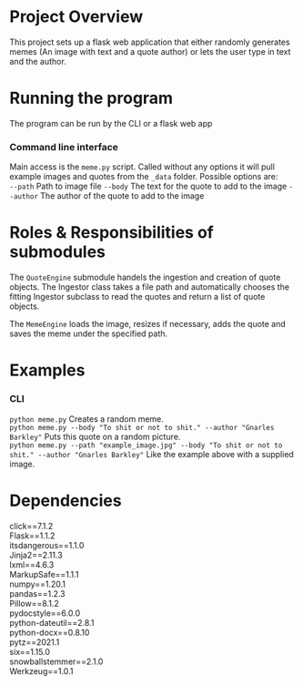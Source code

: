 # Project Overview
This project sets up a flask web application that either randomly
generates memes (An image with text and a quote author) or lets the user 
type in text and the author.
# Running the program
The program can be run by the CLI or a flask web app
### Command line interface
Main access is the `meme.py` script.
Called without any options it will pull example images and quotes from the `_data` folder.
Possible options are:  
`--path` Path to image file
`--body` The text for the quote to add to the image
`--author` The author of the quote to add to the image
# Roles & Responsibilities of submodules
The `QuoteEngine` submodule handels the ingestion and creation of quote objects.
The Ingestor class takes a file path and automatically chooses the fitting Ingestor
subclass to read the quotes and return a list of quote objects.

The `MemeEngine` loads the image, resizes if necessary, adds the quote and
saves the meme under the specified path.

# Examples
### CLI
`python meme.py` Creates a random meme.  
`python meme.py --body "To shit or not to shit." --author "Gnarles Barkley"`
Puts this quote on a random picture.  
`python meme.py --path "example_image.jpg" --body "To shit or not to shit." --author "Gnarles Barkley"`
Like the example above with a supplied image.
# Dependencies
click==7.1.2  
Flask==1.1.2  
itsdangerous==1.1.0  
Jinja2==2.11.3  
lxml==4.6.3  
MarkupSafe==1.1.1  
numpy==1.20.1  
pandas==1.2.3  
Pillow==8.1.2  
pydocstyle==6.0.0  
python-dateutil==2.8.1  
python-docx==0.8.10  
pytz==2021.1  
six==1.15.0  
snowballstemmer==2.1.0  
Werkzeug==1.0.1  
